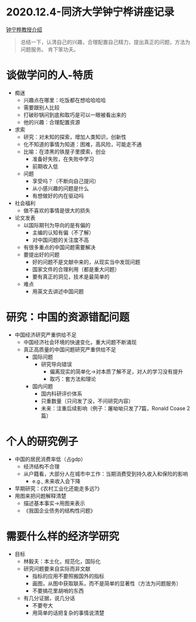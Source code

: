 # 2020.12.4-同济大学钟宁桦讲座记录
[钟宁桦教授介绍](https://ife.tongji.edu.cn/42/3c/c2890a16956/page.htm)
> 总结一下，认清自己的兴趣，合理配置自己精力，提出真正的问题，方法为问题服务。
> 肯下笨功夫。
# 谈做学问的人-特质
- 痴迷
    - 兴趣点在哪里：吃饭都在想哈哈哈哈
    - 需要跟别人比较
    - 打破砂锅问到底和取巧是可以一眼被看出来的
    - 他的兴趣：合理配置资源
- 求索
    - 研究：对未知的探索，增加人类知识，创新性
    - 化不知道的事情为知道：困难，高风险，可能走不通
    - 比喻：在漆黑的铁屋子里摸索，创业
        - 准备好失败，在失败中学习
        - 前期收入低
    - 问题
        - 享受吗？（不断向自己提问）
        - 从小感兴趣的问题是什么
        - 有想做好的内在驱动吗
- 社会福利
    - 做不喜欢的事情是很大的损失
- 论文发表
    - 以国际期刊为导向的是有偏的
        - 主编的认知有偏（不了解）
        - 对中国问题的关注度不高
    - 有很多重点的中国问题需要解决
    - 要提出好的问题
        - 好的问题不是文献中来的，从现实当中发现问题
        - 国家文件的合理利用（都是重大问题）
        - 要有真正的洞见，技术是最简单的
    - 难点
        - 用英文去讲述中国问题
        
# 研究：中国的资源错配问题
- 中国经济研究严重供给不足
    - 中国经济社会环境的快速变化，重大问题不断涌现
    - 真正高质量的中国问题研究严重供给不足
        - 国际问题
            - 研究导向错误
                - 偏离现实的简单化->对本质了解不足，对人的学习没有提升
                - 取巧：套方法和理论
        - 国内问题
            - 国内科研评价体系
            - 只重数量（只问发了没，不问研究内容）
            - 未来：注重后续影响（例子：屠呦呦只发了7篇，Ronald Coase 2篇）

# 个人的研究例子
- 中国的居民消费率低（占gdp）
    - 经济结构不合理
    - 从户籍看，大部分人在城市中工作：当期消费受到持久收入和保险的影响
        - e.g., 未来收入会下降
- 早期研究：《农村工业化还能走多远?》
- 用图来把问题解释清楚
    - 描述基本事实->用图来表示
    - 《我国企业债务的结构性问题》

# 需要什么样的经济学研究
- 目标
    - 林毅夫：本土化，规范化，国际化
    - 研究问题要来自实际而非文献
        - 指标的应用不要照搬国外的指标
        - 画图，从图中获取联系，而不是简单的显著性（方法为问题服务）
        - 不要搞花里胡哨的东西
    - 有几分证据，说几分话
        - 不要夸大
        - 用简单的话把复杂的事情说清楚
        